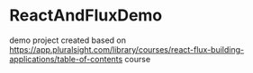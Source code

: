 # ReactAndFluxDemo

demo project created based on https://app.pluralsight.com/library/courses/react-flux-building-applications/table-of-contents course
